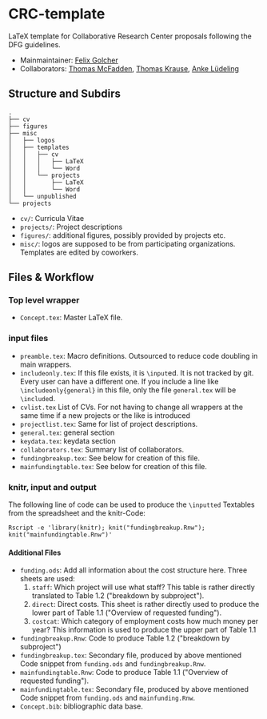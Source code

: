 # CRC-template

LaTeX template for Collaborative Research Center proposals following
the DFG guidelines.

* Mainmaintainer: [Felix Golcher](https://github.com/felixgolcher)
* Collaborators: [Thomas McFadden](https://github.com/mcfadden13), [Thomas Krause](https://github.com/thomaskrause), [Anke Lüdeling](https://github.com/AnkeLuedeling)

## Structure and Subdirs 

```
.
├── cv
├── figures
├── misc
│   ├── logos
│   ├── templates
│   │   ├── cv
│   │   │   ├── LaTeX
│   │   │   └── Word
│   │   └── projects
│   │       ├── LaTeX
│   │       └── Word
│   └── unpublished
└── projects
```

* `cv/`: Curricula Vitae
* `projects/`: Project descriptions
* `figures/`: additional figures, possibly provided by projects etc.
* `misc/`: logos are supposed to be from participating organizations. Templates are edited by coworkers.


## Files & Workflow

### Top level wrapper

* `Concept.tex`: Master LaTeX file.

### input files

* `preamble.tex`: Macro definitions. Outsourced to reduce code doubling in main wrappers.
* `includeonly.tex`: If this file exists, it is `\input`ed. It is not tracked by git. Every user can have a different one. If you include a line like `\includeonly{general}` in this file, only the file `general.tex` will be `\include`d.
* `cvlist.tex` List of CVs. For not having to change all wrappers at the same time if a new projects or the like is introduced
* `projectlist.tex`: Same for list of project descriptions.
* `general.tex`: general section
* `keydata.tex`: keydata section
* `collaborators.tex`: Summary list of collaborators.
* `fundingbreakup.tex`: See below for creation of this file.
* `mainfundingtable.tex`: See below for creation of this file.


### knitr, input and output ###

The following line of code can be used to produce the `\inputted` Textables from the spreadsheet and the knitr-Code:
```
Rscript -e 'library(knitr); knit("fundingbreakup.Rnw"); knit("mainfundingtable.Rnw")'
```

#### Additional Files ####

* `funding.ods`: Add all information about the cost structure here. Three sheets are used:
    1. `staff`: Which project will use what staff? This table is rather directly translated to Table 1.2 ("breakdown by subproject").
    2. `direct`: Direct costs. This sheet is rather directly used to produce the lower part of Table 1.1 ("Overview of requested funding").
    3. `costcat`: Which category of employment costs how much money per year? This information is used to produce the upper part of Table 1.1
* `fundingbreakup.Rnw`: Code to produce Table 1.2 ("breakdown by subproject")
* `fundingbreakup.tex`: Secondary file, produced by above mentioned Code snippet from `funding.ods` and `fundingbreakup.Rnw`.
* `mainfundingtable.Rnw`: Code to produce Table 1.1 ("Overview of requested funding").
* `mainfundingtable.tex`: Secondary file, produced by above mentioned Code snippet from `funding.ods` and `mainfunding.Rnw`.
* `Concept.bib`: bibliographic data base.




